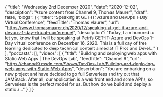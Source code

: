 {
  "title": "Wednesday 2nd December 2020",
  "date": "2020-12-02",
  "description": "Azure content from Channel 9, Thomas Maurer",
  "draft": false,
  "blogs": [
    {
      "title": "Speaking at GET-IT: Azure and DevOps 1-Day Virtual Conference",
      "feedTitle": "Thomas Maurer",
      "url": "https://www.thomasmaurer.ch/2020/12/speaking-at-get-it-azure-and-devops-1-day-virtual-conference/",
      "description": "Today, I am honored to let you know that I will be speaking at Petri’s GET-IT: Azure and DevOps 1-Day virtual conference on December 16, 2020. This is a full day of free learning dedicated to deep technical content aimed at IT Pros and Devel..."
    }
  ],
  "podcasts": [],
  "videos": [
    {
      "title": "Building and deploying web apps with Static Web Apps | The DevOps Lab",
      "feedTitle": "Channel 9",
      "url": "https://channel9.msdn.com/Shows/DevOps-Lab/Building-and-deploying-web-apps-with-Static-Web-Apps",
      "description": "You are embarking on a new project and have decided to go full Serverless and try out that JAMStack. After all, our application is a web front end and some API's, so Serverless is the perfect model for us. But how do we build and deploy a static a..."
    }
  ]
}